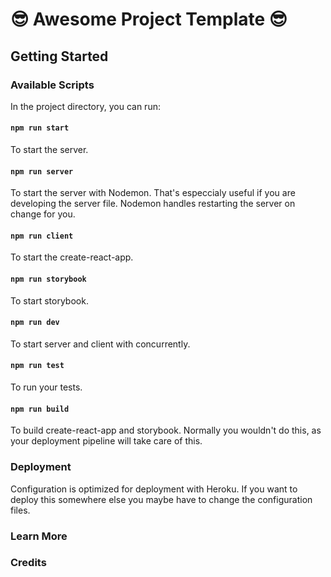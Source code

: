 # 😎 Awesome Project Template 😎

## Getting Started

### Available Scripts

In the project directory, you can run:

#### `npm run start`

To start the server.

#### `npm run server`

To start the server with Nodemon. That's especcialy useful if you are developing the server file. Nodemon handles restarting the server on change for you.

#### `npm run client`

To start the create-react-app.

#### `npm run storybook`

To start storybook.

#### `npm run dev`

To start server and client with concurrently.

#### `npm run test`

To run your tests.

#### `npm run build`

To build create-react-app and storybook. Normally you wouldn't do this, as your deployment pipeline will take care of this.

### Deployment

Configuration is optimized for deployment with Heroku. If you want to deploy this somewhere else you maybe have to change the configuration files.

### Learn More

### Credits
